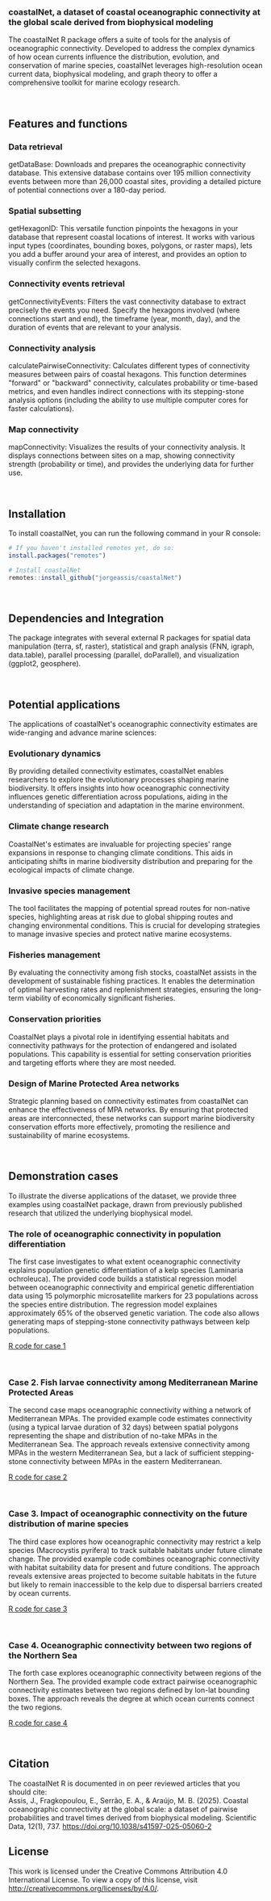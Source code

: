 ### coastalNet, a dataset of coastal oceanographic connectivity at the global scale derived from biophysical modeling

The coastalNet R package offers a suite of tools for the analysis of oceanographic connectivity. Developed to address the complex dynamics of how ocean currents influence the distribution, evolution, and conservation of marine species, coastalNet leverages high-resolution ocean current data, biophysical modeling, and graph theory to offer a comprehensive toolkit for marine ecology research.

<br>

## Features and functions

### Data retrieval
getDataBase: Downloads and prepares the oceanographic connectivity database. This extensive database contains over 195 million connectivity events between more than 26,000 coastal sites, providing a detailed picture of potential connections over a 180-day period.

### Spatial subsetting
getHexagonID: This versatile function pinpoints the hexagons in your database that represent coastal locations of interest. It works with various input types (coordinates, bounding boxes, polygons, or raster maps), lets you add a buffer around your area of interest, and provides an option to visually confirm the selected hexagons.

### Connectivity events retrieval
getConnectivityEvents: Filters the vast connectivity database to extract precisely the events you need. Specify the hexagons involved (where connections start and end), the timeframe (year, month, day), and the duration of events that are relevant to your analysis.

### Connectivity analysis
calculatePairwiseConnectivity: Calculates different types of connectivity measures between pairs of coastal hexagons. This function determines "forward" or "backward" connectivity, calculates probability or time-based metrics, and even handles indirect connections with its stepping-stone analysis options (including the ability to use multiple computer cores for faster calculations).

### Map connectivity
mapConnectivity: Visualizes the results of your connectivity analysis. It displays connections between sites on a map, showing connectivity strength (probability or time), and provides the underlying data for further use.

<br>

## Installation

To install coastalNet, you can run the following command in your R console: 

```r 
# If you haven't installed remotes yet, do so:
install.packages("remotes")

# Install coastalNet
remotes::install_github("jorgeassis/coastalNet")
```

<br>

## Dependencies and Integration

The package integrates with several external R packages for spatial data manipulation (terra, sf, raster), statistical and graph analysis (FNN, igraph, data.table), parallel processing (parallel, doParallel), and visualization (ggplot2, geosphere).

<br>

## Potential applications

The applications of coastalNet's oceanographic connectivity estimates are wide-ranging and advance marine sciences:

### Evolutionary dynamics
By providing detailed connectivity estimates, coastalNet enables researchers to explore the evolutionary processes shaping marine biodiversity. It offers insights into how oceanographic connectivity influences genetic differentiation across populations, aiding in the understanding of speciation and adaptation in the marine environment.

### Climate change research
CoastalNet's estimates are invaluable for projecting species' range expansions in response to changing climate conditions. This aids in anticipating shifts in marine biodiversity distribution and preparing for the ecological impacts of climate change.

### Invasive species management
The tool facilitates the mapping of potential spread routes for non-native species, highlighting areas at risk due to global shipping routes and changing environmental conditions. This is crucial for developing strategies to manage invasive species and protect native marine ecosystems.

### Fisheries management
By evaluating the connectivity among fish stocks, coastalNet assists in the development of sustainable fishing practices. It enables the determination of optimal harvesting rates and replenishment strategies, ensuring the long-term viability of economically significant fisheries.

### Conservation priorities
CoastalNet plays a pivotal role in identifying essential habitats and connectivity pathways for the protection of endangered and isolated populations. This capability is essential for setting conservation priorities and targeting efforts where they are most needed.

### Design of Marine Protected Area networks
Strategic planning based on connectivity estimates from coastalNet can enhance the effectiveness of MPA networks. By ensuring that protected areas are interconnected, these networks can support marine biodiversity conservation efforts more effectively, promoting the resilience and sustainability of marine ecosystems.

<br>

## Demonstration cases

To illustrate the diverse applications of the dataset, we provide three examples using coastalNet package, drawn from previously published research that utilized the underlying biophysical model. 

### The role of oceanographic connectivity in population differentiation

The first case investigates to what extent oceanographic connectivity explains population genetic differentiation of a kelp species (Laminaria ochroleuca). The provided code builds a statistical regression model between oceanographic connectivity and empirical genetic differentiation data using 15 polymorphic microsatellite markers for 23 populations across the species entire distribution. The regression model explaines approximately 65% of the observed genetic variation. The code also allows generating maps of stepping-stone connectivity pathways between kelp populations.

[R code for case 1](vignettes/Example1.md)

<br>

### Case 2. Fish larvae connectivity among Mediterranean Marine Protected Areas

The second case maps oceanographic connectivity withing a network of Mediterranean MPAs. The provided example code estimates connectivity (using a typical larvae duration of 32 days) between spatial polygons representing the shape and distribution of no-take MPAs in the Mediterranean Sea. The approach reveals extensive connectivity among MPAs in the western Mediterranean Sea, but a lack of sufficient stepping-stone connectivity between MPAs in the eastern Mediterranean.

[R code for case 2](vignettes/Example2.md)

<br>

### Case 3. Impact of oceanographic connectivity on the future distribution of marine species

The third case explores how oceanographic connectivity may restrict a kelp species (Macrocystis pyrifera) to track suitable habitats under future climate change. The provided example code combines oceanographic connectivity with habitat suitability data for present and future conditions. The approach reveals extensive areas projected to become suitable habitats in the future but likely to remain inaccessible to the kelp due to dispersal barriers created by ocean currents.

[R code for case 3](vignettes/Example3.md)

<br>

### Case 4. Oceanographic connectivity between two regions of the Northern Sea

The forth case explores oceanographic connectivity between regions of the Northern Sea. The provided example code extract pairwise oceanographic connectivity estimates between two regions defined by lon-lat bounding boxes. The approach reveals the degree at which ocean currents connect the two regions.

[R code for case 4](vignettes/Example4.md)

<br>

## Citation

The coastalNet R is documented in on peer reviewed articles that you should cite:<br>
Assis, J., Fragkopoulou, E., Serrão, E. A., & Araújo, M. B. (2025). Coastal oceanographic connectivity at the global scale: a dataset of pairwise probabilities and travel times derived from biophysical modeling. Scientific Data, 12(1), 737. https://doi.org/10.1038/s41597-025-05060-2
<br>

## License

This work is licensed under the Creative Commons Attribution 4.0 International License. To view a copy of this license, visit http://creativecommons.org/licenses/by/4.0/.
